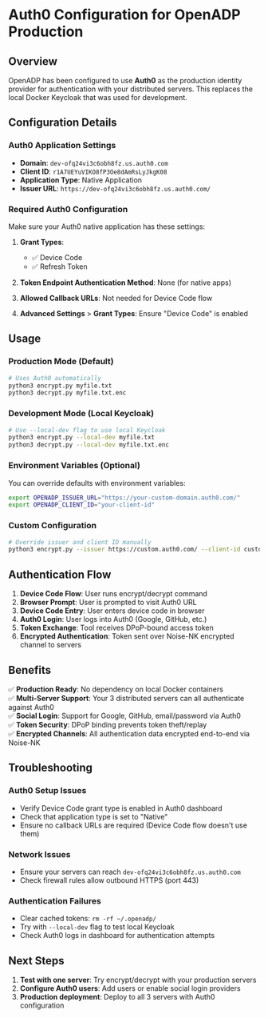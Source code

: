 # Auth0 Configuration for OpenADP Production

## Overview

OpenADP has been configured to use **Auth0** as the production identity provider for authentication with your distributed servers. This replaces the local Docker Keycloak that was used for development.

## Configuration Details

### Auth0 Application Settings
- **Domain**: `dev-ofq24vi3c6obh8fz.us.auth0.com`
- **Client ID**: `r1A7UEYuVIKO8fP3Oe8dAmRsLyJkgK08`
- **Application Type**: Native Application
- **Issuer URL**: `https://dev-ofq24vi3c6obh8fz.us.auth0.com/`

### Required Auth0 Configuration

Make sure your Auth0 native application has these settings:

1. **Grant Types**:
   - ✅ Device Code
   - ✅ Refresh Token

2. **Token Endpoint Authentication Method**: None (for native apps)

3. **Allowed Callback URLs**: Not needed for Device Code flow

4. **Advanced Settings** > **Grant Types**: Ensure "Device Code" is enabled

## Usage

### Production Mode (Default)
```bash
# Uses Auth0 automatically
python3 encrypt.py myfile.txt
python3 decrypt.py myfile.txt.enc
```

### Development Mode (Local Keycloak)
```bash
# Use --local-dev flag to use local Keycloak
python3 encrypt.py --local-dev myfile.txt
python3 decrypt.py --local-dev myfile.txt.enc
```

### Environment Variables (Optional)
You can override defaults with environment variables:
```bash
export OPENADP_ISSUER_URL="https://your-custom-domain.auth0.com/"
export OPENADP_CLIENT_ID="your-client-id"
```

### Custom Configuration
```bash
# Override issuer and client ID manually
python3 encrypt.py --issuer https://custom.auth0.com/ --client-id custom-client-id myfile.txt
```

## Authentication Flow

1. **Device Code Flow**: User runs encrypt/decrypt command
2. **Browser Prompt**: User is prompted to visit Auth0 URL
3. **Device Code Entry**: User enters device code in browser
4. **Auth0 Login**: User logs into Auth0 (Google, GitHub, etc.)
5. **Token Exchange**: Tool receives DPoP-bound access token
6. **Encrypted Authentication**: Token sent over Noise-NK encrypted channel to servers

## Benefits

✅ **Production Ready**: No dependency on local Docker containers  
✅ **Multi-Server Support**: Your 3 distributed servers can all authenticate against Auth0  
✅ **Social Login**: Support for Google, GitHub, email/password via Auth0  
✅ **Token Security**: DPoP binding prevents token theft/replay  
✅ **Encrypted Channels**: All authentication data encrypted end-to-end via Noise-NK  

## Troubleshooting

### Auth0 Setup Issues
- Verify Device Code grant type is enabled in Auth0 dashboard
- Check that application type is set to "Native"
- Ensure no callback URLs are required (Device Code flow doesn't use them)

### Network Issues
- Ensure your servers can reach `dev-ofq24vi3c6obh8fz.us.auth0.com`
- Check firewall rules allow outbound HTTPS (port 443)

### Authentication Failures
- Clear cached tokens: `rm -rf ~/.openadp/`
- Try with `--local-dev` flag to test local Keycloak
- Check Auth0 logs in dashboard for authentication attempts

## Next Steps

1. **Test with one server**: Try encrypt/decrypt with your production servers
2. **Configure Auth0 users**: Add users or enable social login providers
3. **Production deployment**: Deploy to all 3 servers with Auth0 configuration 